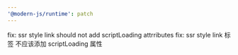 ```yaml
---
'@modern-js/runtime': patch
---
```


fix: ssr style link should not add scriptLoading attrributes
fix: ssr style link 标签 不应该添加 scriptLoading 属性
